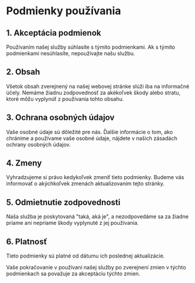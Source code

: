 # Podmienky používania

## 1. Akceptácia podmienok

Používaním našej služby súhlasíte s týmito podmienkami. Ak s týmito podmienkami nesúhlasíte, nepoužívajte našu službu.

## 2. Obsah

Všetok obsah zverejnený na našej webovej stránke slúži iba na informačné účely. Nemáme žiadnu zodpovednosť za akékoľvek škody alebo stratu, ktoré môžu vyplynúť z používania tohto obsahu.

## 3. Ochrana osobných údajov

Vaše osobné údaje sú dôležité pre nás. Ďalšie informácie o tom, ako chránime a používame vaše osobné údaje, nájdete v našich zásadách ochrany osobných údajov.

## 4. Zmeny

Vyhradzujeme si právo kedykoľvek zmeniť tieto podmienky. Budeme vás informovať o akýchkoľvek zmenách aktualizovaním tejto stránky.

## 5. Odmietnutie zodpovednosti

Naša služba je poskytovaná "taká, aká je", a nezodpovedáme sa za žiadne priame ani nepriame škody vyplynuté z jej používania.

## 6. Platnosť

Tieto podmienky sú platné od dátumu ich poslednej aktualizácie.

Vaše pokračovanie v používaní našej služby po zverejnení zmien v týchto podmienkach sa považuje za akceptáciu týchto zmien.
